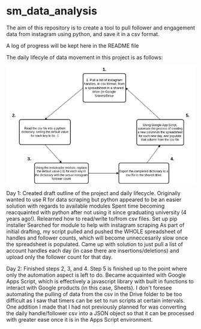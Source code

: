 # sm_data_analysis
The aim of this repository is to create a tool to pull follower and engagement data from instagram using python, and save it in a csv format.

A log of progress will be kept here in the README file

The daily lifecyle of data movement in this project is as follows:

![IG_Follower_Diagram](ig_follower_data_capture.jpg)

Day 1:
Created draft outline of the project and daily lifecycle. Originally wanted to use R for data scraping but python appeared to be an easier solution with regards to available modules
Spent time becoming reacquainted with python after not using it since graduating university (4 years ago!). Relearned how to read/write to/from csv files.
Set up pip installer
Searched for module to help with instagram scraping
As part of initial drafting, my script pulled and pushed the WHOLE spreadsheet of handles and follower counts, which will become unneccesarily slow once the spreadsheet is populated. Came up with solution to just pull a list of account handles each day (in case there are insertions/deletions) and upload only the follower count for that day.

Day 2:
Finished steps 2, 3, and 4. Step 5 is finished up to the point where only the automation aspect is left to do.
Became acquainted with Google Apps Script, which is effectively a javascript library with built in functions to interact with Google products (in this case, Sheets). I don't foresee automating the pulling of data from the csv in the Drive folder to be too difficult as I saw that timers can be set to run scripts at certain intervals.
One addition I made that I had not previously planned for was converting the daily handle/follower csv into a JSON object so that it can be processed with greater ease once it is in the Apps Script environment.
